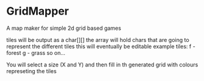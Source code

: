 # GridMapper
A map maker for simple 2d grid based games

tiles will be output as a char[][]
the array will hold chars that are going to represent the different tiles
this will eventually be editable
example tiles:
f - forest
g - grass
so on...


You will select a size (X and Y) and then fill 
in th generated grid with colours represeting the tiles

